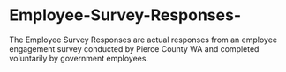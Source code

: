 # Employee-Survey-Responses-
The Employee Survey Responses are actual responses from an employee engagement survey conducted by Pierce County WA and completed voluntarily by government employees.
